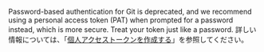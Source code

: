 Password-based authentication for Git is deprecated, and we recommend using a personal access token (PAT) when prompted for a password instead, which is more secure. Treat your token just like a password. 詳しい情報については、「[個人アクセストークンを作成する](/github/authenticating-to-github/creating-a-personal-access-token)」を参照してください。